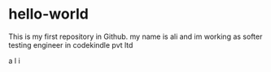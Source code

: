# hello-world
This is my first repository in Github.
my name is ali and im working as softer testing engineer in codekindle pvt ltd



a
l
i






